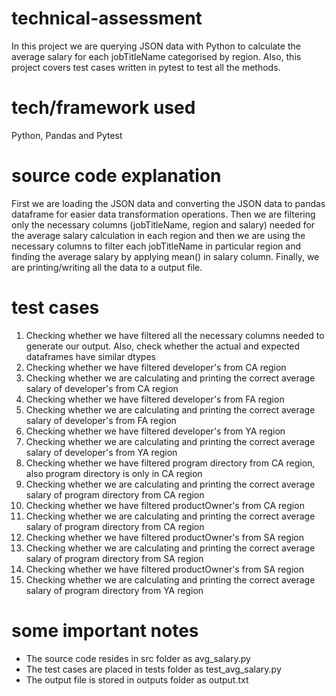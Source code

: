 # technical-assessment

In this project we are querying JSON data with Python to calculate the average salary for each jobTitleName categorised by region. Also, this project covers test cases written in pytest to test all the methods.

# tech/framework used

Python, Pandas and Pytest

# source code explanation

First we are loading the JSON data and converting the JSON data to pandas dataframe for easier data transformation operations. Then we are filtering only the necessary columns (jobTitleName, region and salary) needed for the average salary calculation in each region and then we are using the necessary columns to filter each jobTitleName in particular region and finding the average salary by applying mean() in salary column. Finally, we are printing/writing all the data to a output file.

# test cases

1. Checking whether we have filtered all the necessary columns needed to generate our output. Also, check whether the actual and expected dataframes have similar dtypes
2. Checking whether we have filtered developer's from CA region
3. Checking whether we are calculating and printing the correct average salary of developer's from CA region
4. Checking whether we have filtered developer's from FA region
5. Checking whether we are calculating and printing the correct average salary of developer's from FA region
6. Checking whether we have filtered developer's from YA region
7. Checking whether we are calculating and printing the correct average salary of developer's from YA region
8. Checking whether we have filtered program directory from CA region, also program directory is only in CA region
9. Checking whether we are calculating and printing the correct average salary of program directory from CA region
10. Checking whether we have filtered productOwner's from CA region
11. Checking whether we are calculating and printing the correct average salary of program directory from CA region
12. Checking whether we have filtered productOwner's from SA region
13. Checking whether we are calculating and printing the correct average salary of program directory from SA region
14. Checking whether we have filtered productOwner's from SA region
15. Checking whether we are calculating and printing the correct average salary of program directory from YA region

# some important notes

- The source code resides in src folder as avg_salary.py
- The test cases are placed in tests folder as test_avg_salary.py
- The output file is stored in outputs folder as output.txt
